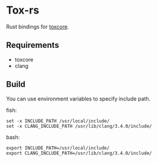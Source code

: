 Tox-rs
======

Rust bindings for [toxcore](https://github.com/irungentoo/toxcore).

Requirements
------------

* toxcore
* clang

Build
-----

You can use environment variables to specify include path.

fish:

	set -x INCLUDE_PATH /usr/local/include/
	set -x CLANG_INCLUDE_PATH /usr/lib/clang/3.4.0/include/

bash:

	export INCLUDE_PATH=/usr/local/include/
	export CLANG_INCLUDE_PATH=/usr/lib/clang/3.4.0/include/
